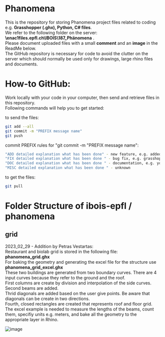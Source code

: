 # Phanomena

This is the repository for storing Phanomena project files related to coding e.g. **Grasshopper (.ghx), Python, C# files**. \
We refer to the following folder on the server: **\\enac1files.epfl.ch\IBOIS\187_Phänomena** . \
Please document uploaded files with a small **comment** and an **image** in the ReadMe below. \
The GitHub repository is necessary for code to avoid the clutter on the server which should normally be used only for drawings, large rhino files and documents.

# How-to GitHub:

Work locally with your code in your computer, then send and retrieve files in this repository. \
Following commands will help you to get started:

to send the files:
``` bash
git add --all
git commit -m "PREFIX message name"
git push
```

commit PREFIX rules for "git commit -m "PREFIX message name":
``` bash
"ADD detailed explanation what has been done" - new feature, e.g. added new file or folder
"FIX detailed explanation what has been done " - bug fix, e.g. grasshopper file change
"DOC detailed explanation what has been done " - documentation, e.g. you changed the readme file
"MISC detailed explanation what has been done " - unknown
```

to get the files:
``` bash
git pull
```

# Folder Structure of  ibois-epfl / phanomena 

## grid

2023_02_29 - Addition by Petras Vestartas: \
Restaurant and biolab grid is stored in the following file: **phanomena_grid.ghx** \
For baking the geometry and generating the excel file for the structure use **phanomena_grid_excel.ghx** \
These two buildings are generated from two boundary curves. There are 4 input curves because they refer to the ground and the roof. \
First columns are create by division and interpolation of the side curves. \
Second beams are added. \
Thrid diagonals are added based on the user give points. Be aware that diagonals can be create in two directions.  \
Fourth, closed rectangles are created that represents roof and floor grid. \
The excel example is needed to measure the lengths of the beams, count them, specifiy units e.g. meters, and bake all the geometry to the appropriate layer in Rhino.

![image](https://user-images.githubusercontent.com/18013985/217834006-3ca7e29f-1b51-4a6c-9bda-c7b39739c64d.png)

